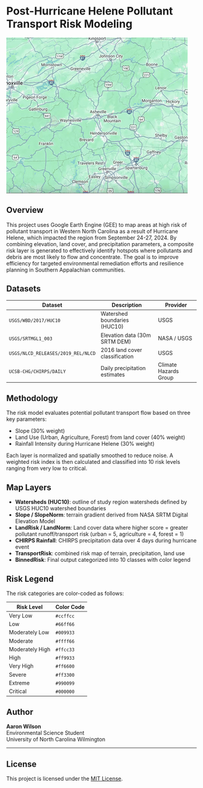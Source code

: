 # Post-Hurricane Helene Pollutant Transport Risk Modeling

![Helene Transport Visualization](transport_flow.gif)


## Overview

This project uses Google Earth Engine (GEE) to map areas at high risk of pollutant transport in Western North Carolina as a result of Hurricane Helene, which impacted the region from September 24-27, 2024. By combining elevation, land cover, and precipitation parameters, a composite risk layer is generated to effectively identify hotspots where pollutants and debris are most likely to flow and concentrate. The goal is to improve efficiency for targeted environmental remediation efforts and resilience planning in Southern Appalachian communities.


## Datasets


| Dataset | Description | Provider |
|--------|-------------|----------|
| `USGS/WBD/2017/HUC10` | Watershed boundaries (HUC10) | USGS |
| `USGS/SRTMGL1_003` | Elevation data (30m SRTM DEM) | NASA / USGS |
| `USGS/NLCD_RELEASES/2019_REL/NLCD` | 2016 land cover classification | USGS |
| `UCSB-CHG/CHIRPS/DAILY` | Daily precipitation estimates | Climate Hazards Group |


## Methodology

The risk model evaluates potential pollutant transport flow based on three key parameters:

- Slope (30% weight)  
- Land Use (Urban, Agriculture, Forest) from land cover (40% weight)  
- Rainfall Intensity during Hurricane Helene (30% weight)

Each layer is normalized and spatially smoothed to reduce noise. A weighted risk index is then calculated and classified into 10 risk levels ranging from very low to critical.


## Map Layers

- **Watersheds (HUC10)**: outline of study region watersheds defined by USGS HUC10 watershed boundaries
- **Slope / SlopeNorm**: terrain gradient derived from NASA SRTM Digital Elevation Model
- **LandRisk / LandNorm**: Land cover data where higher score = greater pollutant runoff/transport risk (urban = 5, agriculture = 4, forest = 1)
- **CHIRPS Rainfall**: CHIRPS precipitation data over 4 days during hurricane event
- **TransportRisk**: combined risk map of terrain, precipitation, land use
- **BinnedRisk**: Final output categorized into 10 classes with color legend


## Risk Legend

The risk categories are color-coded as follows:

| Risk Level | Color Code |
|------------|------------|
| Very Low | `#ccffcc` |
| Low | `#66ff66` |
| Moderately Low | `#009933` |
| Moderate | `#ffff66` |
| Moderately High | `#ffcc33` |
| High | `#ff9933` |
| Very High | `#ff6600` |
| Severe | `#ff3300` |
| Extreme | `#990099` |
| Critical | `#000000` |


## Author

**Aaron Wilson**  
Environmental Science Student  
University of North Carolina Wilmington

---

## License

This project is licensed under the [MIT License](LICENSE).
